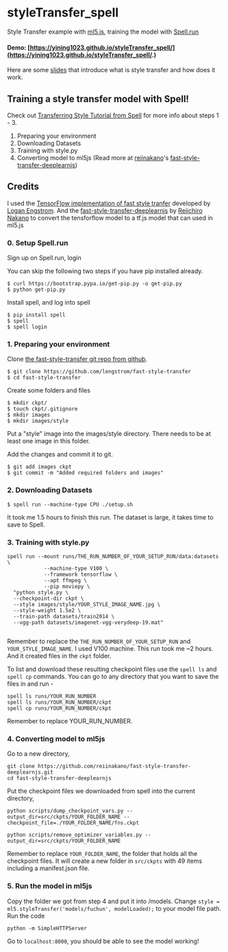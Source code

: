 # styleTransfer_spell
Style Transfer example with [ml5.js](http://ml5js.org/), training the model with [Spell.run](https://learn.spell.run/)

#### Demo: [https://yining1023.github.io/styleTransfer_spell/](https://yining1023.github.io/styleTransfer_spell/.)

Here are some [slides](https://bit.ly/2xB9t8K) that introduce what is style transfer and how does it work.

## Training a style transfer model with Spell!

Check out [Transferring Style Tutorial from Spell](https://learn.spell.run/transferring_style) for more info about steps 1 - 3.
1. Preparing your environment
2. Downloading Datasets
3. Training with style.py
4. Converting model to ml5js (Read more at [reiinakano](https://github.com/reiinakano)'s [fast-style-transfer-deeplearnjs](https://github.com/reiinakano/fast-style-transfer-deeplearnjs#adding-your-own-styles))

## Credits
I used the [TensorFlow implementation of fast style tranfer](https://github.com/lengstrom/fast-style-transfer) developed by [Logan Engstrom](https://github.com/lengstrom). And the [fast-style-transfer-deeplearnjs](https://github.com/reiinakano/fast-style-transfer-deeplearnjs) by [Reiichiro Nakano](https://github.com/reiinakano) to convert the tensforflow model to a tf.js model that can used in ml5.js

### 0. Setup Spell.run
Sign up on Spell.run, login

You can skip the following two steps if you have pip installed already.
```
$ curl https://bootstrap.pypa.io/get-pip.py -o get-pip.py
$ python get-pip.py

```
Install spell, and log into spell
```
$ pip install spell
$ spell
$ spell login

```

### 1. Preparing your environment
Clone [the fast-style-transfer git repo from github](https://github.com/lengstrom/fast-style-transfer).
```
$ git clone https://github.com/lengstrom/fast-style-transfer
$ cd fast-style-transfer

```

Create some folders and files
```
$ mkdir ckpt/
$ touch ckpt/.gitignore
$ mkdir images
$ mkdir images/style

```

Put a "style" image into the images/style directory. There needs to be at least one image in this folder.

Add the changes and commit it to git.
```
$ git add images ckpt
$ git commit -m "Added required folders and images"

```

### 2. Downloading Datasets
```
$ spell run --machine-type CPU ./setup.sh
```
It took me 1.5 hours to finish this run. The dataset is large, it takes time to save to Spell.

### 3. Training with style.py
```
spell run --mount runs/THE_RUN_NUMBER_OF_YOUR_SETUP_RUN/data:datasets \
            --machine-type V100 \
            --framework tensorflow \
            --apt ffmpeg \
            --pip moviepy \
  "python style.py \
  --checkpoint-dir ckpt \
  --style images/style/YOUR_STYLE_IMAGE_NAME.jpg \
  --style-weight 1.5e2 \
  --train-path datasets/train2014 \
  --vgg-path datasets/imagenet-vgg-verydeep-19.mat"
  
```
Remember to replace the `THE_RUN_NUMBER_OF_YOUR_SETUP_RUN` and `YOUR_STYLE_IMAGE_NAME`.
I used V100 machine. This run took me ~2 hours. And it created files in the `ckpt` folder.

To list and download these resulting checkpoint files use the `spell ls` and `spell cp` commands.
You can go to any directory that you want to save the files in and run -
```
spell ls runs/YOUR_RUN_NUMBER
spell ls runs/YOUR_RUN_NUMBER/ckpt
spell cp runs/YOUR_RUN_NUMBER/ckpt

```
Remember to replace YOUR_RUN_NUMBER.

### 4. Converting model to ml5js
Go to a new directory,
```
git clone https://github.com/reiinakano/fast-style-transfer-deeplearnjs.git
cd fast-style-transfer-deeplearnjs
```

Put the checkpoint files we downloaded from spell into the current directory,
```
python scripts/dump_checkpoint_vars.py --output_dir=src/ckpts/YOUR_FOLDER_NAME --checkpoint_file=./YOUR_FOLDER_NAME/fns.ckpt

python scripts/remove_optimizer_variables.py --output_dir=src/ckpts/YOUR_FOLDER_NAME

```
Remember to replace `YOUR_FOLDER_NAME`, the folder that holds all the checkpoint files.
It will create a new folder in `src/ckpts` with 49 items including a manifest.json file.

### 5. Run the model in ml5js
Copy the folder we got from step 4 and put it into /models.
Change `style = ml5.styleTransfer('models/fuchun', modelLoaded);` to your model file path.
Run the code
```
python -m SimpleHTTPServer

```
Go to `localhost:8000`, you should be able to see the model working!

